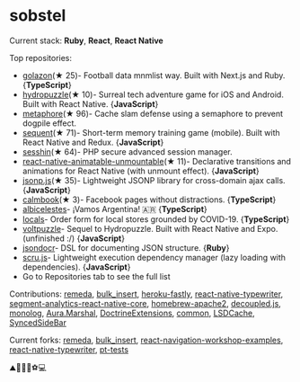 # sobstel

Current stack: **Ruby**, **React**, **React Native**

Top repositories:


- [golazon](https://github.com/sobstel/golazon)(★ 25)- Football data mnmlist way. Built with Next.js and Ruby. {**TypeScript**}
- [hydropuzzle](https://github.com/sobstel/hydropuzzle)(★ 10)- Surreal tech adventure game for iOS and Android. Built with React Native. {**JavaScript**}
- [metaphore](https://github.com/sobstel/metaphore)(★ 96)- Cache slam defense using a semaphore to prevent dogpile effect.
- [sequent](https://github.com/sobstel/sequent)(★ 71)- Short-term memory training game (mobile). Built with React Native and Redux. {**JavaScript**}
- [sesshin](https://github.com/sobstel/sesshin)(★ 64)- PHP secure advanced session manager.
- [react-native-animatable-unmountable](https://github.com/sobstel/react-native-animatable-unmountable)(★ 11)- Declarative transitions and animations for React Native (with unmount effect). {**JavaScript**}
- [jsonp.js](https://github.com/sobstel/jsonp.js)(★ 35)- Lightweight JSONP library for cross-domain ajax calls. {**JavaScript**}
- [calmbook](https://github.com/sobstel/calmbook)(★ 3)- Facebook pages without distractions. {**TypeScript**}
- [albicelestes](https://github.com/sobstel/albicelestes)- ¡Vamos Argentina! 🇦🇷 {**TypeScript**}
- [locals](https://github.com/sobstel/locals)- Order form for local stores grounded by COVID-19. {**TypeScript**}
- [voltpuzzle](https://github.com/sobstel/voltpuzzle)- Sequel to Hydropuzzle. Built with React Native and Expo. (unfinished :/) {**JavaScript**}
- [jsondocr](https://github.com/sobstel/jsondocr)- DSL for documenting JSON structure. {**Ruby**}
- [scru.js](https://github.com/sobstel/scru.js)- Lightweight execution dependency manager (lazy loading with dependencies). {**JavaScript**}
- Go to Repositories tab to see the full list

Contributions:
[remeda](https://github.com/remeda/commits?author=sobstel), [bulk_insert](https://github.com/bulk_insert/commits?author=sobstel), [heroku-fastly](https://github.com/heroku-fastly/commits?author=sobstel), [react-native-typewriter](https://github.com/react-native-typewriter/commits?author=sobstel), [segment-analytics-react-native-core](https://github.com/segment-analytics-react-native-core/commits?author=sobstel), [homebrew-apache2](https://github.com/homebrew-apache2/commits?author=sobstel), [decoupled.js](https://github.com/decoupled.js/commits?author=sobstel), [monolog](https://github.com/monolog/commits?author=sobstel), [Aura.Marshal](https://github.com/Aura.Marshal/commits?author=sobstel), [DoctrineExtensions](https://github.com/DoctrineExtensions/commits?author=sobstel), [common](https://github.com/common/commits?author=sobstel), [LSDCache](https://github.com/LSDCache/commits?author=sobstel), [SyncedSideBar](https://github.com/SyncedSideBar/commits?author=sobstel)

Current forks:
[remeda](https://github.com/sobstel/remeda), [bulk_insert](https://github.com/sobstel/bulk_insert), [react-navigation-workshop-examples](https://github.com/sobstel/react-navigation-workshop-examples), [react-native-typewriter](https://github.com/sobstel/react-native-typewriter), [pt-tests](https://github.com/sobstel/pt-tests)

⛰🏃🇦🇷⚽💻

<!--
**sobstel/sobstel** is a ✨ _special_ ✨ repository because its `README.md` (this file) appears on your GitHub profile.

Here are some ideas to get you started:

- 🔭 I’m currently working on ...
- 🌱 I’m currently leazrning ...
- 👯 I’m looking to collaborate on ...
- 🤔 I’m looking for help with ...
- 💬 Ask me about ...
- 📫 How to reach me: ...
- 😄 Pronouns: ...
- ⚡ Fun fact: ...
-->
